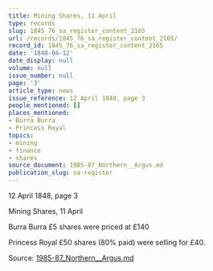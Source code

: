 ```yaml
---
title: Mining Shares, 11 April
type: records
slug: 1845_76_sa_register_content_2165
url: /records/1845_76_sa_register_content_2165/
record_id: 1845_76_sa_register_content_2165
date: '1848-04-12'
date_display: null
volume: null
issue_number: null
page: '3'
article_type: news
issue_reference: 12 April 1848, page 3
people_mentioned: []
places_mentioned:
- Burra Burra
- Princess Royal
topics:
- mining
- finance
- shares
source_document: 1985-87_Northern__Argus.md
publication_slug: sa-register
---
```


12 April 1848, page 3

Mining Shares, 11 April

Burra Burra 		£5 shares were priced at £140

Princess Royal		£50 shares (80% paid) were selling for £40.

Source: [1985-87_Northern__Argus.md](/downloads/markdown/1985-87_Northern__Argus.md)
